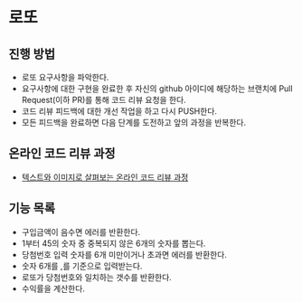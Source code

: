 # 로또
## 진행 방법
* 로또 요구사항을 파악한다.
* 요구사항에 대한 구현을 완료한 후 자신의 github 아이디에 해당하는 브랜치에 Pull Request(이하 PR)를 통해 코드 리뷰 요청을 한다.
* 코드 리뷰 피드백에 대한 개선 작업을 하고 다시 PUSH한다.
* 모든 피드백을 완료하면 다음 단계를 도전하고 앞의 과정을 반복한다.

## 온라인 코드 리뷰 과정
* [텍스트와 이미지로 살펴보는 온라인 코드 리뷰 과정](https://github.com/next-step/nextstep-docs/tree/master/codereview)

## 기능 목록
* 구입금액이 음수면 에러를 반환한다.
* 1부터 45의 숫자 중 중복되지 않은 6개의 숫자를 뽑는다.
* 당첨번호 입력 숫자를 6개 미만이거나 초과면 에러를 반환한다.
* 숫자 6개를 ,를 기준으로 입력받는다.
* 로또가 당첨번호와 일치하는 갯수를 반환한다.
* 수익률을 계산한다.